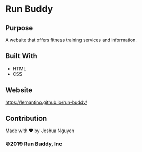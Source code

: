 # Run Buddy

## Purpose
A website that offers fitness training services and information.

## Built With
* HTML
* CSS

## Website
https://lernantino.github.io/run-buddy/

## Contribution
Made with ❤️ by Joshua Nguyen
### ©️2019 Run Buddy, Inc
